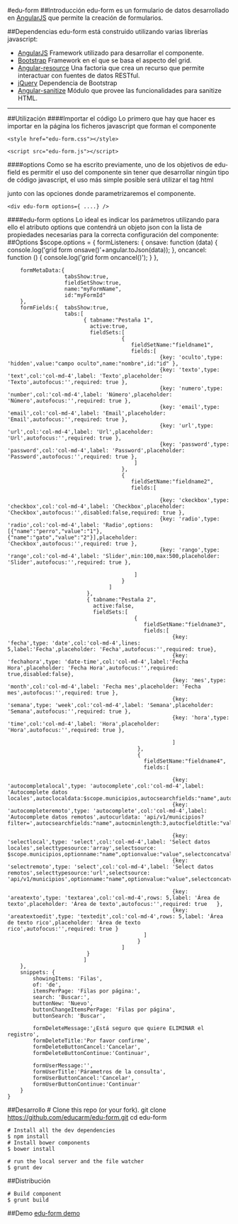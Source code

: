 #edu-form
##Introducci&oacute;n
edu-form es un formulario de datos desarrollado en [AngularJS](http://angularjs.org/) que permite la creación de formularios.



##Dependencias
edu-form est&aacute; construido utilizando varias librer&iacute;as javascript:
    
- [AngularJS](http://angularjs.org/)
Framework utilizado para desarrollar el componente.
- [Bootstrap](http://getbootstrap.com/)
Framework en el que se basa el aspecto del grid.
- [Angular-resource](https://docs.angularjs.org/api/ngResource)
Una factoria que crea un recurso que permite interactuar con fuentes de datos RESTful.
- [jQuery](http://jquery.com/)
Dependencia de Bootstrap
- [Angular-sanitize](https://docs.angularjs.org/api/ngSanitize)
Módulo que provee las funcionalidades para sanitize HTML.

***

##Utilizaci&oacute;n
####Importar el c&oacute;digo
Lo primero que hay que hacer es importar en la p&aacute;gina los ficheros javascript que forman el componente

    <style href="edu-form.css"></style>
    
    <script src="edu-form.js"></script>
####options
Como se ha escrito previamente, uno de los objetivos de edu-field es permitir el uso del componente sin tener que desarrollar
ning&uacute;n tipo de c&oacute;digo javascript, el uso m&aacute;s simple posible ser&aacute; utilizar el tag html <div edu-form /> junto con las opciones
donde parametrizaremos el componente.

    <div edu-form options={ ....} />

####edu-form options
Lo ideal es indicar los parámetros utilizando para ello el atributo options que contendr&aacute; un objeto json con la lista de propiedades necesarias para la correcta configuración del componente:
##Options
    $scope.options = {
       formListeners: {
                    onsave: function (data) {
                        console.log('grid form onsave()'+angular.toJson(data));
                    },
                    oncancel: function () {
                        console.log('grid form oncancel()');
                    }
                },
		
		formMetaData:{
		              tabsShow:true,
					  fieldSetShow:true,
		              name:"myFormName",
					  id:"myFormId"
		},
		formFields:{  tabsShow:true,
		              tabs:[ 
					        { tabname:"Pestaña 1",
							  active:true,
							  fieldSets:[
										{
										   fieldSetName:"fieldname1",
										   fields:[	  
													{key: 'oculto',type: 'hidden',value:"campo oculto",name:"nombre",id:"id" },
													{key: 'texto',type: 'text',col:'col-md-4',label: 'Texto',placeholder: 'Texto',autofocus:'',required: true },
													{key: 'numero',type: 'number',col:'col-md-4',label: 'Número',placeholder: 'Número',autofocus:'',required: true },
													{key: 'email',type: 'email',col:'col-md-4',label: 'Email',placeholder: 'Email',autofocus:'',required: true },
													{key: 'url',type: 'url',col:'col-md-4',label: 'Url',placeholder: 'Url',autofocus:'',required: true },
													{key: 'password',type: 'password',col:'col-md-4',label: 'Password',placeholder: 'Password',autofocus:'',required: true },	 
											]
										},
										{
										   fieldSetName:"fieldname2",
										   fields:[	  
													
													{key: 'ckeckbox',type: 'checkbox',col:'col-md-4',label: 'Checkbox',placeholder: 'Checkbox',autofocus:'',disabled:false,required: true },
													{key: 'radio',type: 'radio',col:'col-md-4',label: 'Radio',options:[{"name":"perro","value":"1"},{"name":"gato","value":"2"}],placeholder: 'Checkbox',autofocus:'',required: true },
													{key: 'rango',type: 'range',col:'col-md-4',label: 'Slider',min:100,max:500,placeholder: 'Slider',autofocus:'',required: true },
													  
											]
										}
									]
							 },
							 { tabname:"Pestaña 2",
							   active:false,
							   fieldSets:[
											{
											   fieldSetName:"fieldname3",
											   fields:[	 
														{key: 'fecha',type: 'date',col:'col-md-4',lines: 5,label:'Fecha',placeholder: 'Fecha',autofocus:'',required: true}, 
														{key: 'fechahora',type: 'date-time',col:'col-md-4',label:'Fecha Hora',placeholder: 'Fecha Hora',autofocus:'',required: true,disabled:false},					 
														{key: 'mes',type: 'month',col:'col-md-4',label: 'Fecha mes',placeholder: 'Fecha mes',autofocus:'',required: true },
														{key: 'semana',type: 'week',col:'col-md-4',label: 'Semana',placeholder: 'Semana',autofocus:'',required: true },
														{key: 'hora',type: 'time',col:'col-md-4',label: 'Hora',placeholder: 'Hora',autofocus:'',required: true },
														
														]
											 },
											 {
											   fieldSetName:"fieldname4",
											   fields:[	 
														
														{key: 'autocompletalocal',type: 'autocomplete',col:'col-md-4',label: 'Autocomplete datos locales',autoclocaldata:$scope.municipios,autocsearchfields:"name",autocminlength:3,autocfieldtitle:"value,name",autocfielddescription:"",autocfieldvalue:"value",autocpause:300},
														{key: 'autocompleteremoto',type: 'autocomplete',col:'col-md-4',label: 'Autocomplete datos remotos',autocurldata: 'api/v1/municipios?filter=',autocsearchfields:"name",autocminlength:3,autocfieldtitle:"value,name",autocfielddescription:"",autocfieldvalue:"value",autocpause:300},											   
														
														{key: 'selectlocal',type: 'select',col:'col-md-4',label: 'Select datos locales',selecttypesource:'array',selectsource: $scope.municipios,optionname:"name",optionvalue:"value",selectconcatvaluename:true},
														{key: 'selectremoto',type: 'select',col:'col-md-4',label: 'Select datos remotos',selecttypesource:'url',selectsource: 'api/v1/municipios',optionname:"name",optionvalue:"value",selectconcatvaluename:true},
														
														{key: 'areatexto',type: 'textarea',col:'col-md-4',rows: 5,label: 'Área de texto',placeholder: 'Área de texto',autofocus:'',required: true	},
														{key: 'areatextoedit',type: 'textedit',col:'col-md-4',rows: 5,label: 'Área de texto rico',placeholder: 'Área de texto rico',autofocus:'',required: true	}
											   ]
											 }
										]
							 }
							]
		},
        snippets: {
            showingItems: 'Filas',
            of: 'de',
            itemsPerPage: 'Filas por página:',
            search: 'Buscar:',
			buttonNew: 'Nuevo',
            buttonChangeItemsPerPage: 'Filas por página',
            buttonSearch: 'Buscar',
			
			formDeleteMessage:'¿Está seguro que quiere ELIMINAR el registro',
			formDeleteTitle:'Por favor confirme',
			formDeleteButtonCancel:'Cancelar',
			formDeleteButtonContinue:'Continuar',
			
			formUserMessage:'',
			formUserTitle:'Párametros de la consulta',
			formUserButtonCancel:'Cancelar',
			formUserButtonContinue:'Continuar'
        }
    }




      
##Desarrollo
    # Clone this repo (or your fork).
    git clone https://github.com/educarm/edu-form.git
    cd edu-form
    
    # Install all the dev dependencies
    $ npm install
    # Install bower components
    $ bower install
    
    # run the local server and the file watcher
    $ grunt dev

##Distribución

    # Build component
    $ grunt build

##Demo
[edu-form demo](https://raw.githack.com/educarm/edu-form/master/src/demo-dev.html)
